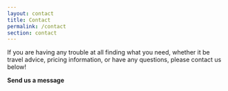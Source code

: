 ```yaml
---
layout: contact
title: Contact
permalink: /contact
section: contact
---
```


If you are having any trouble at all finding what you need, whether it be travel advice, pricing information, or have any questions, please contact us below!


**Send us a message**
